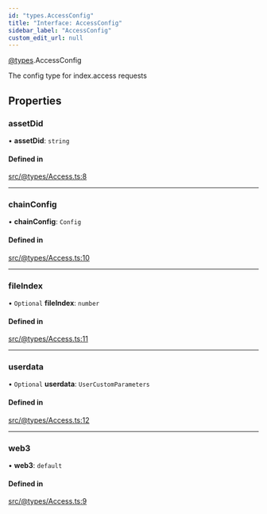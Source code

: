 ```yaml
---
id: "types.AccessConfig"
title: "Interface: AccessConfig"
sidebar_label: "AccessConfig"
custom_edit_url: null
---
```


[@types](../modules/types.md).AccessConfig

The config type for index.access requests

## Properties

### assetDid

• **assetDid**: `string`

#### Defined in

[src/@types/Access.ts:8](https://github.com/deltaDAO/nautilus/blob/e68220d/src/@types/Access.ts#L8)

___

### chainConfig

• **chainConfig**: `Config`

#### Defined in

[src/@types/Access.ts:10](https://github.com/deltaDAO/nautilus/blob/e68220d/src/@types/Access.ts#L10)

___

### fileIndex

• `Optional` **fileIndex**: `number`

#### Defined in

[src/@types/Access.ts:11](https://github.com/deltaDAO/nautilus/blob/e68220d/src/@types/Access.ts#L11)

___

### userdata

• `Optional` **userdata**: `UserCustomParameters`

#### Defined in

[src/@types/Access.ts:12](https://github.com/deltaDAO/nautilus/blob/e68220d/src/@types/Access.ts#L12)

___

### web3

• **web3**: `default`

#### Defined in

[src/@types/Access.ts:9](https://github.com/deltaDAO/nautilus/blob/e68220d/src/@types/Access.ts#L9)
